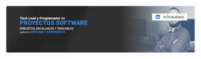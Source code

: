 <div style="position: relative; display: inline-block;">
  <img src="./images/banner.png" alt="banner yosusanz" width="846" />
  <a href="https://www.linkedin.com/in/yosusanz/" target="_blank" style="position: absolute; top: 20px; right: 20px;">
    <img src="./images/linkedin-button.png" alt="linkedin yosusanz" width="94" />
  </a>
</div>


<!--
**yosusanz/yosusanz** is a ✨ _special_ ✨ repository because its `README.md` (this file) appears on your GitHub profile.

Here are some ideas to get you started:

- 🔭 I’m currently working on ...
- 🌱 I’m currently learning ...
- 👯 I’m looking to collaborate on ...
- 🤔 I’m looking for help with ...
- 💬 Ask me about ...
- 📫 How to reach me: ...
- 😄 Pronouns: ...
- ⚡ Fun fact: ...
-->

